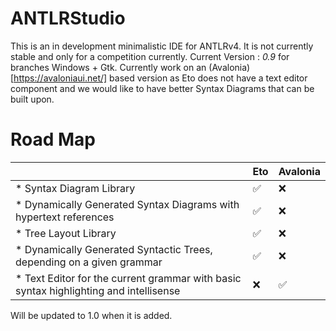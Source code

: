 # ANTLRStudio
This is an in development minimalistic IDE for ANTLRv4. It is not currently stable and only for a competition currently.
Current Version : _0.9_ for branches Windows + Gtk.
Currently work on an (Avalonia)[https://avaloniaui.net/] based version as Eto does not have a text editor component and we would like to have better Syntax Diagrams that can be built upon.
# Road Map

| |Eto|Avalonia|
|--|---|----------|
|* Syntax Diagram Library| :white_check_mark: | :x: |
|* Dynamically Generated Syntax Diagrams with hypertext references| :white_check_mark: | :x:|
|* Tree Layout Library| :white_check_mark:| :x:|
|* Dynamically Generated Syntactic Trees, depending on a given grammar |:white_check_mark:| :x:|
|* Text Editor for the current grammar with basic syntax highlighting and intellisense| :x:| :white_check_mark:|

Will be updated to 1.0 when it is added.
